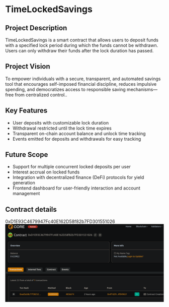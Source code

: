 # TimeLockedSavings

## Project Description
TimeLockedSavings is a smart contract that allows users to deposit funds with a specified lock period during which the funds cannot be withdrawn. Users can only withdraw their funds after the lock duration has passed.

## Project Vision
To empower individuals with a secure, transparent, and automated savings tool that encourages self-imposed financial discipline, reduces impulsive spending, and democratizes access to responsible saving mechanisms—free from centralized control..

## Key Features
- User deposits with customizable lock duration
- Withdrawal restricted until the lock time expires
- Transparent on-chain account balance and unlock time tracking
- Events emitted for deposits and withdrawals for easy tracking

## Future Scope
- Support for multiple concurrent locked deposits per user
- Interest accrual on locked funds
- Integration with decentralized finance (DeFi) protocols for yield generation
- Frontend dashboard for user-friendly interaction and account management


## Contract details
0xD1E93C4679947Fc40E162D58f82b7FD301551026![alt text](image.png)
